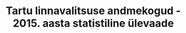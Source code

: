 ---
schema: default
title: Tartu linnavalitsuse andmekogud - 2015. aasta statistiline ülevaade
title_en: Tartu City Government Datasets - Statistics for Tartu, 2015
notes: ''
notes_en: ''
department: ''
category:
  - Piirkonnad ja linnad
category_en:
  - Regions and Cities
resources:
  - url: 'http://www.tartu.ee/sites/default/files/uploads/Tartu%20linn/Statistika/Lyhiylevaade_2015.pdf'
    format: pdf
    name: Statistiline ülevaade Tartu 2015
    interactive: 'False'
license: 'https://creativecommons.org/licenses/by-sa/3.0/ee/legalcode'
update_freq: ''
date_issued: ''
date_modified: '2015/06/10'
organization: Tartu Linnavalitsus
maintainer_name: ''
maintainer_email: lv@tartulv.ee
maintainer_phone: ''
---